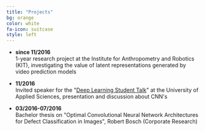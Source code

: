 ```yaml
---
title: "Projects"
bg: orange
color: white 
fa-icon: suitcase
style: left
---
```


* __since 11/2016__ <br/>
1-year research project at the Institute for Anthropometry and Robotics (KIT), investigating the value of latent representations generated by video prediction models

* __11/2016__ <br/>
Invited speaker for the "[Deep Learning Student Talk](https://ferreirafabio.github.io/data/posterdl.pdf)" at the University of Applied Sciences, presentation and discussion about CNN's

* __03/2016-07/2016__ <br/>
Bachelor thesis on "Optimal Convolutional Neural Network Architectures for Defect Classification in Images", Robert Bosch (Corporate Research) 
